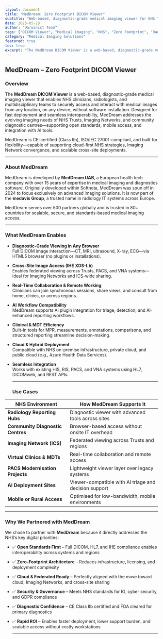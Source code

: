 ```yaml
---
layout: document
title: "MedDream: Zero Footprint DICOM Viewer"
subtitle: "Web-based, diagnostic-grade medical imaging viewer for NHS Trusts and Imaging Networks"
date: 2025-05-28
author: "Darwinist Team"
tags: ["DICOM Viewer", "Medical Imaging", "NHS", "Zero Footprint", "Radiology", "Browser-based", "CE Certified", "HTML5"]
category: "Medical Imaging Solutions"
featured: true
toc: true
excerpt: "The MedDream DICOM Viewer is a web-based, diagnostic-grade medical imaging viewer that enables NHS clinicians to securely access and interact with medical images from any location, on any device, without software installation."
---
```


## **MedDream – Zero Footprint DICOM Viewer**

### **Overview**

The **MedDream DICOM Viewer** is a web-based, diagnostic-grade medical imaging viewer that enables NHS clinicians, radiologists, and multidisciplinary teams to securely access and interact with medical images from any location, on any device, without software installation. Designed for fast deployment and seamless interoperability, MedDream addresses the evolving imaging needs of NHS Trusts, Imaging Networks, and community diagnostic centres—supporting open standards, mobile access, and integration with AI tools.

MedDream is CE-certified (Class IIb), ISO/IEC 27001-compliant, and built for flexibility—capable of supporting cloud-first NHS strategies, Imaging Network convergence, and scalable cross-site deployments.

---

### **About MedDream**

MedDream is developed by **MedDream UAB**, a European health tech company with over 15 years of expertise in medical imaging and diagnostics software. Originally developed within Softneta, MedDream was spun off in 2024 to focus exclusively on advanced imaging solutions. It is now part of the **medavis Group**, a trusted name in radiology IT systems across Europe.

MedDream serves over 500 partners globally and is trusted in 80+ countries for scalable, secure, and standards-based medical imaging access.

---

### **What MedDream Enables**

* **Diagnostic-Grade Viewing in Any Browser**  
   Full DICOM image interaction—CT, MRI, ultrasound, X-ray, ECG—via HTML5 browser (no plugins or installations).

* **Cross-Site Image Access (IHE XDS-I.b)**  
   Enables federated viewing across Trusts, PACS, and VNA systems—ideal for Imaging Networks and ICS-wide sharing.

* **Real-Time Collaboration & Remote Working**  
   Clinicians can join synchronous sessions, share views, and consult from home, clinics, or across regions.

* **AI Workflow Compatibility**  
   MedDream supports AI plugin integration for triage, detection, and AI-enhanced reporting workflows.

* **Clinical & MDT Efficiency**  
   Built-in tools for MPR, measurements, annotations, comparisons, and structured reporting streamline decision-making.

* **Cloud & Hybrid Deployment**  
   Compatible with NHS on-premise infrastructure, private cloud, and public cloud (e.g., Azure Health Data Services).

* **Seamless Integration**  
   Works with existing HIS, RIS, PACS, and VNA systems using HL7, DICOMweb, and REST APIs.

  ---

  ### **Use Cases**

| NHS Environment | How MedDream Supports It |
| ----- | ----- |
| **Radiology Reporting Hubs** | Diagnostic viewer with advanced tools across sites |
| **Community Diagnostic Centres** | Browser-based access without onsite IT overhead |
| **Imaging Network (ICS)** | Federated viewing across Trusts and regions |
| **Virtual Clinics & MDTs** | Real-time collaboration and remote access |
| **PACS Modernisation Projects** | Lightweight viewer layer over legacy systems |
| **AI Deployment Sites** | Viewer-compatible with AI triage and decision support |
| **Mobile or Rural Access** | Optimised for low-bandwidth, mobile environments |

  ---

  ### **Why We Partnered with MedDream**

We chose to partner with **MedDream** because it directly addresses the NHS’s key digital priorities:

* ✅ **Open Standards First** – Full DICOM, HL7, and IHE compliance enables interoperability across systems and regions

* ✅ **Zero-Footprint Architecture** – Reduces infrastructure, licensing, and deployment complexity

* ✅ **Cloud & Federated Ready** – Perfectly aligned with the move toward cloud, Imaging Networks, and cross-site sharing

* ✅ **Security & Governance** – Meets NHS standards for IG, cyber security, and GDPR compliance

* ✅ **Diagnostic Confidence** – CE Class IIb certified and FDA cleared for primary diagnostics

* ✅ **Rapid ROI** – Enables faster deployment, lower support burden, and scalable access without costly workstations

  ---

